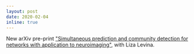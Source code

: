 ```yaml
---
layout: post
date: 2020-02-04
inline: true
---
```


New arXiv pre-print ["Simultaneous prediction and community detection for networks with application to neuroimaging"](https://arxiv.org/abs/2002.01645), with Liza Levina.